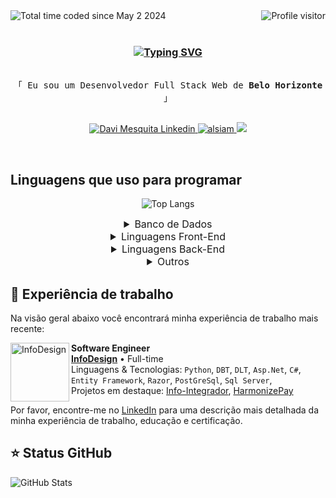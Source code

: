 <div style="display:flex !important; justify-content:space-between !important;">
  <a  href="https://wakatime.com/@7fd5495f-4be6-4146-9438-0b544166c693">
    <img align="left" src="https://wakatime.com/badge/user/7fd5495f-4be6-4146-9438-0b544166c693.svg" alt="Total time coded since May 2 2024" />
  </a>
  <a  href="https://komarev.com/ghpvc/?username=davi-mesquita">
    <img align="right" src="https://komarev.com/ghpvc/?username=davi-mesquita&label=Visitors&color=0e75b6&style=for-the-badge" alt="Profile visitor" />
  </a>
</div>

</br>

<!-- Intro  -->

<h3 align="center">
  
[![Typing SVG](https://readme-typing-svg.herokuapp.com?font=Fira+Code&pause=1000&color=C8B491&random=false&width=492&lines=%3E+Ol%C3%A1!+Me+chamo+Davi+Mesquita;%3E+Desenvolvedor+com+2+Anos+de+Experi%C3%AAncia)](https://git.io/typing-svg)
</h3>

<p align="center"> 
  <samp>
    <br>「 
    Eu sou um Desenvolvedor Full Stack Web de <b>Belo Horizonte</b> 」
    <br>
    <br>
  </samp>
</p>

<p align="center">
 <!-- <a href="https://davimesquita.com" target="blank">
  <img src="https://img.shields.io/badge/Website-DC143C?style=for-the-badge&logo=medium&logoColor=white" alt="davimesquita website" />
 </a> -->
 <a href="https://www.linkedin.com/in/davi-mesquita/" target="_blank">
  <img src="https://img.shields.io/badge/LinkedIn-0077B5?style=for-the-badge&logo=linkedin&logoColor=white" alt="Davi Mesquita Linkedin"/>
 </a>
 <a href="https://www.instagram.com/davi_srfcbks/" target="_blank">
  <img src="https://img.shields.io/badge/Instagram-fe4164?style=for-the-badge&logo=instagram&logoColor=white" alt="alsiam" />
 </a> 
 <a href="https://mail.google.com/mail/u/0/?view=cm&fs=1&tf=1&to=davimesquita9@gmail.com&su=Gostaria de me Conectar&body=Olá%20vim%20através%20do%20seu%20github">
  <img src="https://img.shields.io/badge/Gmail-EA4335?logo=gmail&logoColor=white&style=for-the-badge">
 </a>
</p>
<br />

## Linguagens que uso para programar
<div align="center">
  
![Top Langs](https://github-readme-stats-git-masterrstaa-rickstaa.vercel.app/api/top-langs/?username=davi-mesquita&layout=compact&theme=monokai&hide=css,html,php,dart)
<details><summary style="font-size:16px">
Banco de Dados</summary>

![PostgreSQL](https://img.shields.io/badge/PostgreSQL-316192?logo=postgresql&logoColor=white&style=for-the-badge)
![My Sql](https://img.shields.io/badge/MySQL-20232A?logo=mysql&logoColor=white&style=for-the-badge)
![Microsoft_SQL_Server](https://img.shields.io/badge/Microsoft_SQL_Server-CC2927?logo=microsoft-sql-server&logoColor=white&style=for-the-badge)

</details>
<details><summary style="font-size:16px">
Linguagens Front-End</summary>

![HTML](https://img.shields.io/badge/HTML5-E34F26?style=for-the-badge&logo=html5&logoColor=white)
![CSS3](https://img.shields.io/badge/CSS3-1572B6?style=for-the-badge&logo=css3&logoColor=white)
![SASS Badge](https://img.shields.io/badge/Sass-CC6699?style=for-the-badge&logo=sass&logoColor=white)
![Tailwind](https://img.shields.io/badge/Tailwind_CSS-092749?style=for-the-badge&logo=tailwindcss&logoColor=06B6D4&labelColor=000000)
![Bootstrap](https://img.shields.io/badge/Bootstrap-563D7C?style=for-the-badge&logo=bootstrap&logoColor=white)
![Angular](https://img.shields.io/badge/Angular-DD0031?style=for-the-badge&logo=angular&logoColor=white)
![JavaScript](https://img.shields.io/badge/JavaScript-F7DF1E?style=for-the-badge&logo=javascript&logoColor=black)
![TypeScript](https://img.shields.io/badge/TypeScript-007ACC?style=for-the-badge&logo=typescript&logoColor=white)

</details>
<details><summary style="font-size:16px">
Linguagens Back-End</summary>

![Asp.Net](https://img.shields.io/badge/.NET-5C2D91?logo=.net&logoColor=white&style=for-the-badge)
![Entity Framework](https://img.shields.io/badge/Entity_Framework-232F3E?logo=Microsoft&logoColor=white&style=for-the-badge)
![Swagger](https://img.shields.io/badge/-Swagger-85EA2D?style=for-the-badge&logo=swagger&logoColor=173647)
![Java](https://img.shields.io/badge/java-000000?style=for-the-badge&logo=openjdk&logoColor=white)
![Spring](https://img.shields.io/badge/spring-%236DB33F.svg?style=for-the-badge&logo=spring&logoColor=white)
![Python](https://img.shields.io/badge/python-3670A0?style=for-the-badge&logo=python&logoColor=ffdd54)

</details>
<details><summary style="font-size:16px">
Outros</summary>

![Jira](https://img.shields.io/badge/-Jira-fff?style=for-the-badge&logo=jira-software&logoColor=blue)
![Docker](https://img.shields.io/badge/-Docker-fff?style=for-the-badge&logo=Docker)
![AWS](https://img.shields.io/badge/AWS-000.svg?style=for-the-badge&logo=amazon-aws&logoColor=white)
![VSCode](https://img.shields.io/badge/Visual_Studio-0078d7?style=for-the-badge&logo=visual%20studio&logoColor=white)
![Git](https://img.shields.io/badge/Git-F05032?style=for-the-badge&logo=git&logoColor=white)

</details>
</div>

## 👔 Experiência de trabalho

Na visão geral abaixo você encontrará minha experiência de trabalho mais recente:

[<img margin-right="15px" align="left" height="94px" width="94px" alt="InfoDesign" src="https://infodesign.dev.br/assets/img/Logoinfo.svg"/>](https://infodesign.dev.br/)

**Software Engineer** \
[**InfoDesign**](https://infodesign.dev.br/) • Full-time \
Linguagens & Tecnologias: `Python`, `DBT`, `DLT`, `Asp.Net`, `C#`, `Entity Framework`, `Razor`, `PostGreSql`, `Sql Server`,\
Projetos em destaque: [Info-Integrador](https://infointegrador.com.br/), [HarmonizePay](https://harmonizepay.com.br/)
<br/>

Por favor, encontre-me no [LinkedIn](https://www.linkedin.com/in/davi-mesquita/) para uma descrição mais detalhada da minha experiência de trabalho, educação e certificação.

## ⭐ Status GitHub

![GitHub Stats](https://github-readme-stats.vercel.app/api?username=davi-mesquita&theme=monokai&show_icons=true&icon_color=30A3DC)
